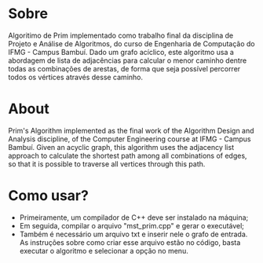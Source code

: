# Sobre
 Algoritimo de Prim implementado como trabalho final da disciplina de Projeto e Análise de Algoritmos, do curso de Engenharia de Computação do IFMG - Campus Bambuí. Dado um grafo acíclico, este algoritmo usa a abordagem de lista de adjacências para calcular o menor caminho dentre todas as combinações de arestas, de forma que seja possível percorrer todos os vértices através desse caminho.
# About
 Prim's Algorithm implemented as the final work of the Algorithm Design and Analysis discipline, of the Computer Engineering course at IFMG - Campus Bambuí. Given an acyclic graph, this algorithm uses the adjacency list approach to calculate the shortest path among all combinations of edges, so that it is possible to traverse all vertices through this path.
# Como usar?
- Primeiramente, um compilador de C++ deve ser instalado na máquina;
- Em seguida, compilar o arquivo "mst_prim.cpp" e gerar o executável;
- Também é necessário um arquivo txt e inserir nele o grafo de entrada. As instruções sobre como criar esse arquivo estão no código, basta executar o algoritmo e selecionar a opção no menu.

